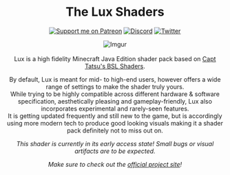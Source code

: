 <h1 align="center">The Lux Shaders</h1>

<center>

[![Support me on Patreon](https://img.shields.io/endpoint.svg?url=https%3A%2F%2Fshieldsio-patreon.vercel.app%2Fapi%3Fusername%3DTechTheDev%26type%3Dpatrons&style=flat)](https://patreon.com/techthedev)
[![Discord](https://img.shields.io/discord/853294489636831242.svg?logo=discord&logoColor=white&logoWidth=20&labelColor=7289DA&label=Discord)](https://discord.gg/eZ6GpXQXGC)
[![Twitter](https://img.shields.io/twitter/follow/TheRealTechDev?color=dark&label=Follow&logoColor=dark)](https://twitter.com/TheRealTechDev)

![Imgur](https://imgur.com/p2kIQGi.jpg)
<br><br>
Lux is a high fidelity Minecraft Java Edition shader pack based on [Capt Tatsu's BSL Shaders](https://bitslablab.com "Takes you to the BSL Website").

By default, Lux is meant for mid- to high-end users, however offers a wide range of settings to make the shader truly yours. <br> While trying to be highly compatible across different hardware & software specification, aesthetically pleasing and gameplay-friendly, Lux also incorporates experimental and rarely-seen features.<br>
It is getting updated frequently and still new to the game, but is accordingly using more modern tech to produce good looking visuals making it a shader pack definitely not to miss out on.

*This shader is currently in its early access state! Small bugs or visual artifacts are to be expected.*

*Make sure to check out the [official project site](https://techdevongithub.github.io/Lux/)!*
</center>